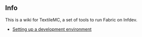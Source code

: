 ## Info

This is a wiki for TextileMC, a set of tools to run Fabric on Infdev.
* [Setting up a development environment](https://textilemc.concern.i.ng/devenv)

